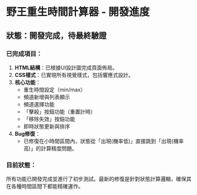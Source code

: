 # 野王重生時間計算器 - 開發進度

## 狀態：開發完成，待最終驗證

### 已完成項目：
1.  **HTML結構**：已根據UI設計圖完成頁面佈局。
2.  **CSS樣式**：已實現所有視覺樣式，包括響應式設計。
3.  **核心功能**：
    *   重生時間設定（min/max）
    *   頻道新增與列表顯示
    *   頻道選擇功能
    *   「擊殺」按鈕功能（重置計時）
    *   「移除失效」按鈕功能
    *   即時狀態更新與排序
4.  **Bug修復**：
    *   已修復在小時間區間內，狀態從「出現(機率低)」直接跳到「出現(機率高)」的計算精度問題。

### 目前狀態：
所有功能已開發完成並進行了初步測試。最新的修復是針對狀態計算邏輯，確保其在各種時間區間下都能精確運作。